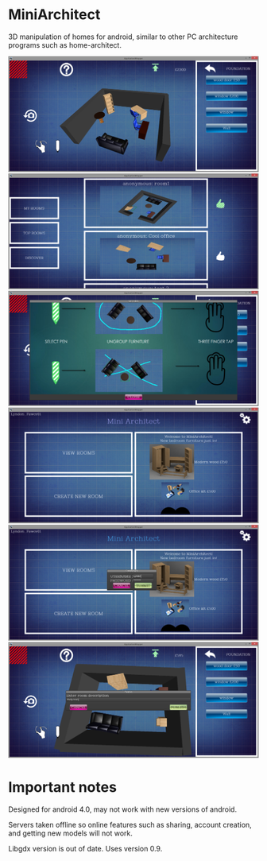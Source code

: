 # MiniArchitect
3D manipulation of homes for android, similar to other PC architecture programs such as home-architect.

![ScreenShot](https://raw.githubusercontent.com/lyndon160/MiniArchitect/master/Arena.PNG)
![ScreenShot](https://raw.githubusercontent.com/lyndon160/MiniArchitect/master/browserooms.PNG)
![ScreenShot](https://raw.githubusercontent.com/lyndon160/MiniArchitect/master/Arenahelp.PNG)
![ScreenShot](https://raw.githubusercontent.com/lyndon160/MiniArchitect/master/menu.PNG)
![ScreenShot](https://raw.githubusercontent.com/lyndon160/MiniArchitect/master/menulogin.PNG)
![ScreenShot](https://raw.githubusercontent.com/lyndon160/MiniArchitect/master/publish.PNG)
# Important notes
Designed for android 4.0, may not work with new versions of android.

Servers taken offline so online features such as sharing, account creation, and getting new models will not work.

Libgdx version is out of date. Uses version 0.9.
